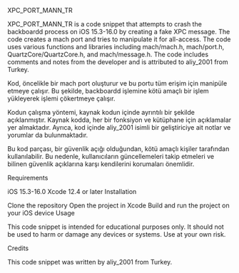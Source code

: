 XPC_PORT_MANN_TR

XPC_PORT_MANN_TR is a code snippet that attempts to crash the backboardd process on iOS 15.3-16.0 by creating a fake XPC message. The code creates a mach port and tries to manipulate it for all-access. The code uses various functions and libraries including mach/mach.h, mach/port.h, QuartzCore/QuartzCore.h, and mach/message.h. The code includes comments and notes from the developer and is attributed to aliy_2001 from Turkey.

Kod, öncelikle bir mach port oluşturur ve bu portu tüm erişim için manipüle etmeye çalışır. Bu şekilde, backboardd işlemine kötü amaçlı bir işlem yükleyerek işlemi çökertmeye çalışır.

Kodun çalışma yöntemi, kaynak kodun içinde ayrıntılı bir şekilde açıklanmıştır. Kaynak kodda, her bir fonksiyon ve kütüphane için açıklamalar yer almaktadır. Ayrıca, kod içinde aliy_2001 isimli bir geliştiriciye ait notlar ve yorumlar da bulunmaktadır.

Bu kod parçası, bir güvenlik açığı olduğundan, kötü amaçlı kişiler tarafından kullanılabilir. Bu nedenle, kullanıcıların güncellemeleri takip etmeleri ve bilinen güvenlik açıklarına karşı kendilerini korumaları önemlidir.

Requirements

iOS 15.3-16.0
Xcode 12.4 or later
Installation

Clone the repository
Open the project in Xcode
Build and run the project on your iOS device
Usage

This code snippet is intended for educational purposes only. It should not be used to harm or damage any devices or systems. Use at your own risk.

Credits

This code snippet was written by aliy_2001 from Turkey.
